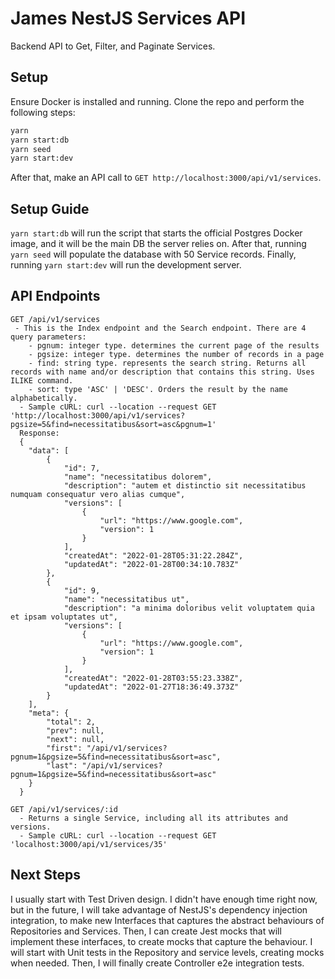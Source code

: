# James NestJS Services API

Backend API to Get, Filter, and Paginate Services. 

## Setup

Ensure Docker is installed and running. Clone the repo and perform the following steps: 

```bash
yarn
yarn start:db
yarn seed
yarn start:dev
```
After that, make an API call to `GET http://localhost:3000/api/v1/services`.

## Setup Guide
`yarn start:db` will run the script that starts the official Postgres Docker image, and it will be the main DB the server relies on. After that, running `yarn seed` will populate the database with 50 Service records. Finally, running `yarn start:dev` will run the development server. 

## API Endpoints
```
GET /api/v1/services
 - This is the Index endpoint and the Search endpoint. There are 4 query parameters:
    - pgnum: integer type. determines the current page of the results
    - pgsize: integer type. determines the number of records in a page
    - find: string type. represents the search string. Returns all records with name and/or description that contains this string. Uses ILIKE command.
    - sort: type 'ASC' | 'DESC'. Orders the result by the name alphabetically. 
  - Sample cURL: curl --location --request GET 'http://localhost:3000/api/v1/services?pgsize=5&find=necessitatibus&sort=asc&pgnum=1'
  Response:
  {
    "data": [
        {
            "id": 7,
            "name": "necessitatibus dolorem",
            "description": "autem et distinctio sit necessitatibus numquam consequatur vero alias cumque",
            "versions": [
                {
                    "url": "https://www.google.com",
                    "version": 1
                }
            ],
            "createdAt": "2022-01-28T05:31:22.284Z",
            "updatedAt": "2022-01-28T00:34:10.783Z"
        },
        {
            "id": 9,
            "name": "necessitatibus ut",
            "description": "a minima doloribus velit voluptatem quia et ipsam voluptates ut",
            "versions": [
                {
                    "url": "https://www.google.com",
                    "version": 1
                }
            ],
            "createdAt": "2022-01-28T03:55:23.338Z",
            "updatedAt": "2022-01-27T18:36:49.373Z"
        }
    ],
    "meta": {
        "total": 2,
        "prev": null,
        "next": null,
        "first": "/api/v1/services?pgnum=1&pgsize=5&find=necessitatibus&sort=asc",
        "last": "/api/v1/services?pgnum=1&pgsize=5&find=necessitatibus&sort=asc"
    }
  }

GET /api/v1/services/:id
  - Returns a single Service, including all its attributes and versions. 
  - Sample cURL: curl --location --request GET 'localhost:3000/api/v1/services/35'

```

## Next Steps
I usually start with Test Driven design. I didn't have enough time right now, but in the future, I will take advantage of NestJS's dependency injection integration, to make new Interfaces that captures the abstract behaviours of Repositories and Services. Then, I can create Jest mocks that will implement these interfaces, to create mocks that capture the behaviour. I will start with Unit tests in the Repository and service levels, creating mocks when needed. Then, I will finally create Controller e2e integration tests. 